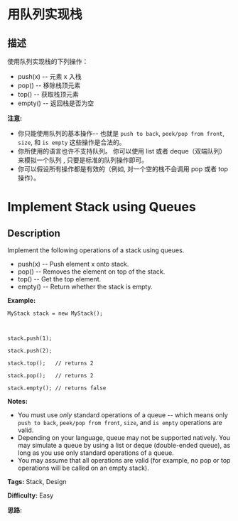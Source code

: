 # 用队列实现栈

## 描述

使用队列实现栈的下列操作：

  * push(x) -- 元素 x 入栈
  * pop() -- 移除栈顶元素
  * top() -- 获取栈顶元素
  * empty() -- 返回栈是否为空

**注意:**

  * 你只能使用队列的基本操作-- 也就是 `push to back`, `peek/pop from front`, `size`, 和 `is empty` 这些操作是合法的。
  * 你所使用的语言也许不支持队列。 你可以使用 list 或者 deque（双端队列）来模拟一个队列 , 只要是标准的队列操作即可。
  * 你可以假设所有操作都是有效的（例如, 对一个空的栈不会调用 pop 或者 top 操作）。



# Implement Stack using Queues

## Description



Implement the following operations of a stack using queues.

  * push(x) -- Push element x onto stack.
  * pop() -- Removes the element on top of the stack.
  * top() -- Get the top element.
  * empty() -- Return whether the stack is empty.

**Example:**

    
    

    MyStack stack = new MyStack();

    

    stack.push(1);

    stack.push(2);  

    stack.top();   // returns 2

    stack.pop();   // returns 2

    stack.empty(); // returns false

**Notes:**

  * You must use _only_ standard operations of a queue -- which means only `push to back`, `peek/pop from front`, `size`, and `is empty` operations are valid.
  * Depending on your language, queue may not be supported natively. You may simulate a queue by using a list or deque (double-ended queue), as long as you use only standard operations of a queue.
  * You may assume that all operations are valid (for example, no pop or top operations will be called on an empty stack).


**Tags:** Stack, Design

**Difficulty:** Easy

**思路:**
